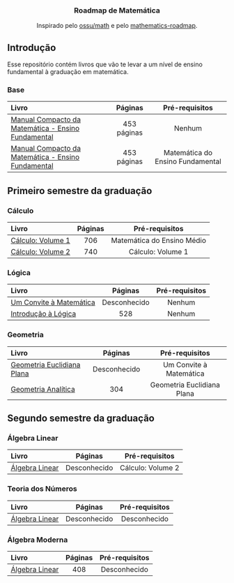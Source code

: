 <h3 align="center">Roadmap de Matemática</h3>
<p align="center">
  Inspirado pelo <a href="https://github.com/ossu/math" target="_blank">ossu/math</a> e pelo <a href="https://github.com/TalalAlrawajfeh/mathematics-roadmap/tree/master" target="_blank">mathematics-roadmap</a>.
</p>

## Introdução
Esse repositório contém livros que vão te levar a um nível de ensino fundamental à graduação em matemática. 

### Base

Livro | Páginas | Pré-requisitos
:-- | :--: | :--:
[Manual Compacto da Matemática - Ensino Fundamental](https://www.leonardoportal.com/p/manuais-compactos-rideel-pdf.html) | 453 páginas | Nenhum
[Manual Compacto da Matemática - Ensino Fundamental](https://www.leonardoportal.com/p/manuais-compactos-rideel-pdf.html) | 453 páginas | Matemática do Ensino Fundamental

## Primeiro semestre da graduação 

### Cálculo

Livro | Páginas | Pré-requisitos
:-- | :--: | :--:
[Cálculo: Volume 1](https://www.amazon.com.br/C%C3%A1lculo-1-James-Stewart/dp/6555584017/ref=sr_1_1?__mk_pt_BR=%C3%85M%C3%85%C5%BD%C3%95%C3%91&crid=XMQ5T9CK1158&keywords=c%C3%A1lculo+volume+1&qid=1702402200&sprefix=c%C3%A1lculo+volum%2Caps%2C283&sr=8-1&ufe=app_do%3Aamzn1.fos.6121c6c4-c969-43ae-92f7-cc248fc6181d) | 706 | Matemática do Ensino Médio
[Cálculo: Volume 2](https://www.amazon.com.br/C%C3%A1lculo-2-James-Stewart/dp/6555584025/ref=sr_1_1?__mk_pt_BR=%C3%85M%C3%85%C5%BD%C3%95%C3%91&crid=1IUP61L0JPQ6I&keywords=c%C3%A1lculo+volume+2&qid=1702402229&sprefix=c%C3%A1lculo+volume+%2Caps%2C206&sr=8-1&ufe=app_do%3Aamzn1.fos.6d798eae-cadf-45de-946a-f477d47705b9) | 740 | Cálculo: Volume 1

### Lógica

Livro | Páginas | Pré-requisitos
:-- | :--: | :--:
[Um Convite à Matemática](https://web.icmc.usp.br/SCATUSU/Boletim_aquisicao/Boletim_Dezembro_2022/Morais_Filho_Um.pdf) | Desconhecido | Nenhum
[Introdução à Lógica](https://www.amazon.com.br/Introdu%C3%A7%C3%A3o-%C3%A0-l%C3%B3gica-Cezar-Mortari/dp/8539306301/ref=sr_1_1?__mk_pt_BR=%C3%85M%C3%85%C5%BD%C3%95%C3%91&crid=265UDOBU11A4C&keywords=introdu%C3%A7%C3%A3o+%C3%A0+l%C3%B3gica&qid=1702402870&sprefix=introdu%C3%A7%C3%A3o+%C3%A0+l%C3%B3g%2Caps%2C549&sr=8-1) | 528 | Nenhum

### Geometria

Livro | Páginas | Pré-requisitos
:-- | :--: | :--:
[Geometria Euclidiana Plana](https://www.amazon.com.br/Geometria-Euclidiana-Plana-Lucas-Marques/dp/8583371067/ref=sr_1_1?__mk_pt_BR=%C3%85M%C3%85%C5%BD%C3%95%C3%91&crid=29DWJFMWIPXR4&keywords=Geometria+Euclidiana+Plana&qid=1702402966&sprefix=geometria+euclidiana+pla%2Caps%2C209&sr=8-1) | Desconhecido | Um Convite à Matemática
[Geometria Analítica](https://www.amazon.com.br/Geometria-Anal%C3%ADtica-Alfredo-Steimbruch/dp/0074504096/ref=sr_1_2?__mk_pt_BR=%C3%85M%C3%85%C5%BD%C3%95%C3%91&crid=1QF36M5CKF27C&keywords=geometria+anal%C3%ADtica&qid=1702404029&sprefix=geometria+anal%C3%ADti%2Caps%2C241&sr=8-2&ufe=app_do%3Aamzn1.fos.6121c6c4-c969-43ae-92f7-cc248fc6181d) | 304 | Geometria Euclidiana Plana

## Segundo semestre da graduação 

### Álgebra Linear

Livro | Páginas | Pré-requisitos
:-- | :--: | :--:
[Álgebra Linear](https://www.amazon.com.br/Algebra-Linear-Elon-Lages-Lima/dp/8524400897/ref=sr_1_1?__mk_pt_BR=%C3%85M%C3%85%C5%BD%C3%95%C3%91&crid=ZKPMH4TBNYOH&keywords=%C3%81lgebra+Linear+Elon&qid=1702404309&sprefix=%C3%A1lgebra+linear+elon%2Caps%2C243&sr=8-1) | Desconhecido | Cálculo: Volume 2

### Teoria dos Números

Livro | Páginas | Pré-requisitos
:-- | :--: | :--:
[Álgebra Linear](https://www.amazon.com.br/Introdu%C3%A7%C3%A3o-%C3%A0-Teoria-dos-N%C3%BAmeros/dp/8524404965/ref=sr_1_1?__mk_pt_BR=%C3%85M%C3%85%C5%BD%C3%95%C3%91&crid=27NJ8GV98VI6J&keywords=Introdu%C3%A7%C3%A3o+%C3%A0+Teoria+dos+N%C3%BAmeros&qid=1702404451&sprefix=introdu%C3%A7%C3%A3o+%C3%A0+teoria+dos+n%C3%BAmer%2Caps%2C204&sr=8-1) | Desconhecido | Desconhecido

### Álgebra Moderna

Livro | Páginas | Pré-requisitos
:-- | :--: | :--:
[Álgebra Linear](https://www.amazon.com.br/%C3%81lgebra-Moderna-Gelson-Iezzi/dp/8547223053/ref=sr_1_1?__mk_pt_BR=%C3%85M%C3%85%C5%BD%C3%95%C3%91&crid=33IIP7YAO59JP&keywords=%C3%81lgebra+Moderna&qid=1702404485&sprefix=%C3%A1lgebra+moder%2Caps%2C210&sr=8-1&ufe=app_do%3Aamzn1.fos.6121c6c4-c969-43ae-92f7-cc248fc6181d) | 408 | Desconhecido
